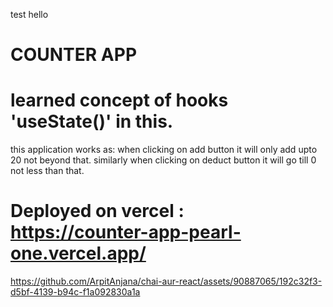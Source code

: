 test hello

# COUNTER APP
# learned concept of hooks 'useState()' in this.
this application works as:
  when clicking on add button it will only add upto 20 not beyond that.
  similarly when clicking on deduct button it will go till 0 not less than that.
# Deployed on vercel : https://counter-app-pearl-one.vercel.app/

https://github.com/ArpitAnjana/chai-aur-react/assets/90887065/192c32f3-d5bf-4139-b94c-f1a092830a1a
